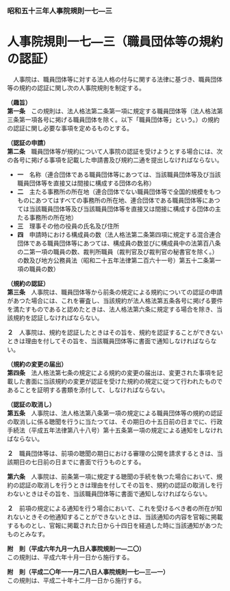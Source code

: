 ### 昭和五十三年人事院規則一七―三  
# 人事院規則一七―三（職員団体等の規約の認証）  
　人事院は、職員団体等に対する法人格の付与に関する法律に基づき、職員団体等の規約の認証に関し次の人事院規則を制定する。  
  
**（趣旨）**  
**第一条**　この規則は、法人格法第二条第一項に規定する職員団体等（法人格法第三条第一項各号に掲げる職員団体を除く。以下「職員団体等」という。）の規約の認証に関し必要な事項を定めるものとする。  
  
**（認証の申請）**  
**第二条**　職員団体等が規約について人事院の認証を受けようとする場合には、次の各号に掲げる事項を記載した申請書及び規約二通を提出しなければならない。  
* **一**　名称（連合団体である職員団体等にあつては、当該職員団体等及び当該職員団体等を直接又は間接に構成する団体の名称）  
* **二**　主たる事務所の所在地（連合団体でない職員団体等で全国的規模をもつものにあつてはすべての事務所の所在地、連合団体である職員団体等にあつては当該職員団体等及び当該職員団体等を直接又は間接に構成する団体の主たる事務所の所在地）  
* **三**　理事その他の役員の氏名及び住所  
* **四**　申請時における構成員の数（法人格法第二条第四項に規定する混合連合団体である職員団体等にあつては、構成員の数並びに構成員中の法第百八条の二第一項の職員の数、裁判所職員（裁判官及び裁判官の秘書官を除く。）の数及び地方公務員法（昭和二十五年法律第二百六十一号）第五十二条第一項の職員の数）  
  
**（規約の認証）**  
**第三条**　人事院は、職員団体等から前条の規定による規約についての認証の申請があつた場合には、これを審査し、当該規約が法人格法第五条各号に掲げる要件を満たすものであると認めたときは、法人格法第六条に規定する場合を除き、当該規約を認証しなければならない。  
  
**２**　人事院は、規約を認証したときはその旨を、規約を認証することができないときは理由を付してその旨を、当該職員団体等に書面で通知しなければならない。  
  
**（規約の変更の届出）**  
**第四条**　法人格法第七条の規定による規約の変更の届出は、変更された事項を記載した書面に当該規約の変更が認証を受けた規約の規定に従つて行われたものであることを証明する書類を添付して、しなければならない。  
  
**（認証の取消し）**  
**第五条**　人事院は、法人格法第八条第一項の規定による職員団体等の規約の認証の取消しに係る聴聞を行うに当たつては、その期日の十五日前の日までに、行政手続法（平成五年法律第八十八号）第十五条第一項の規定による通知をしなければならない。  
  
**２**　職員団体等は、前項の聴聞の期日における審理の公開を請求するときは、当該期日の七日前の日までに書面で行うものとする。  
  
**第六条**　人事院は、前条第一項に規定する聴聞の手続を執つた場合において、規約の認証の取消しを行うときは理由を付してその旨を、規約の認証の取消しを行わないときはその旨を、当該職員団体等に書面で通知しなければならない。  
  
**２**　前項の規定による通知を行う場合において、これを受けるべき者の所在が知れないときその他通知することができないときは、当該通知の内容を官報に掲載するものとし、官報に掲載された日から十四日を経過した時に当該通知があつたものとみなす。  
  
**附　則（平成六年九月一九日人事院規則一―二〇）**  
この規則は、平成六年十月一日から施行する。  
  
**附　則（平成二〇年一一月二八日人事院規則一七―三―一）**  
この規則は、平成二十年十二月一日から施行する。  
  
